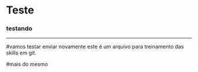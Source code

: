 # Teste 

### testando
----------

#vamos testar enviar novamente este é um arquivo para treinamento das skills em git.

#mais do mesmo